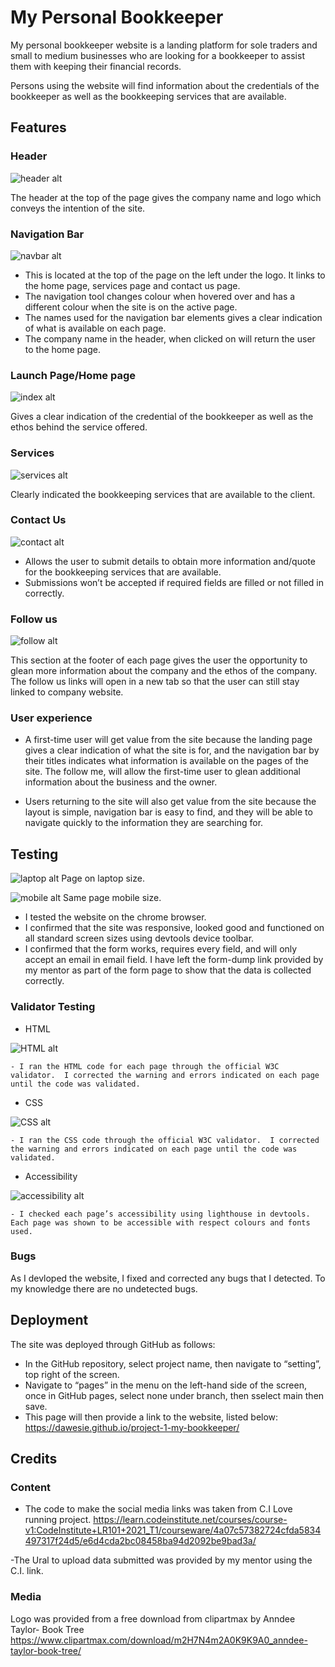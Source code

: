# My Personal Bookkeeper
My personal bookkeeper website is a landing platform for sole traders and small to medium businesses who are looking for a bookkeeper to assist them with keeping their financial records.

Persons using the website will find information about the credentials of the bookkeeper as well as the bookkeeping services that are available.


## Features 
### Header

![header alt](./readme-images/header.png)

The header at the top of the page gives the company name and logo which conveys the intention of the site.


### Navigation Bar

![navbar alt](./readme-images/navbar.png)

- This is located at the top of the page on the left under the logo.  It links to the home page, services page and contact us page.
- The navigation tool changes colour when hovered over and has a different colour when the site is on the active page.
- The names used for the navigation bar elements gives a clear indication of what is available on each page.
- The company name in the header, when clicked on will return the user to the home page.



### Launch Page/Home page

![index alt](./readme-images/index.png)

Gives a clear indication of the credential of the bookkeeper as well as the ethos behind the service offered.

### Services

![services alt](./readme-images/services.png)

Clearly indicated the bookkeeping services that are available to the client.

### Contact Us

![contact alt](./readme-images/contact.png)

- Allows the user to submit details to obtain more information and/quote for the bookkeeping services that are available.
- Submissions won’t be accepted if required fields are filled or not filled in correctly.

### Follow us

![follow alt](./readme-images/follow.png)

This section at the footer of each page gives the user the opportunity to glean more information about the company and the ethos of the company.
The follow us links will open in a new tab so that the user can still stay linked to company website.


### User experience
- A first-time user will get value from the site because the landing page gives a clear indication of what the site is for, and the navigation bar by their titles indicates what information is available on the pages of the site.  The follow me, will allow the first-time user to glean additional information about the business and the owner.

- Users returning to the site will also get value from the site because the layout is simple, navigation bar is easy to find, and they will be able to navigate quickly to the information they are searching for.


## Testing

![laptop alt](./readme-images/laptop.png)
Page on laptop size.


![mobile alt](./readme-images/mobile.png)
Same page mobile size.

- I tested the website on the chrome browser.
- I confirmed that the site was responsive, looked good and functioned on all standard screen sizes using devtools device toolbar.
- I confirmed that the form works, requires every field, and will only accept an email in email field.  I have left the form-dump link provided by my mentor as part of the form page to show that the data is collected correctly.

### Validator Testing
- HTML

![HTML alt](./readme-images/HTML.png)

    - I ran the HTML code for each page through the official W3C validator.  I corrected the warning and errors indicated on each page until the code was validated.
- CSS

![CSS alt](./readme-images/css.png)

    - I ran the CSS code through the official W3C validator.  I corrected the warning and errors indicated on each page until the code was validated.

- Accessibility

![accessibility alt](./readme-images/accessibility.png)

    - I checked each page’s accessibility using lighthouse in devtools.  Each page was shown to be accessible with respect colours and fonts used.

### Bugs
As I devloped the website, I fixed and corrected any bugs that I detected. 
To my knowledge there are no undetected bugs.

## Deployment
The site was deployed through GitHub as follows:
- In the GitHub repository, select project name, then navigate to “setting”, top right of the screen.
- Navigate to “pages” in the menu on the left-hand side of the screen, once in GitHub pages, select none under branch, then sselect main then save.
- This page will then provide a link to the website, listed below:
 https://dawesie.github.io/project-1-my-bookkeeper/


## Credits
### Content 
- The code to make the social media links was taken from C.I Love running project. https://learn.codeinstitute.net/courses/course-v1:CodeInstitute+LR101+2021_T1/courseware/4a07c57382724cfda5834497317f24d5/e6d4cda2bc08458ba94d2092be9bad3a/

-The Ural to upload data submitted was provided by my mentor using the C.I. link. 
 <form method="GET" action="https://formdump.codeinstitute.net/">

### Media
Logo was provided from a free download from clipartmax by Anndee Taylor- Book Tree https://www.clipartmax.com/download/m2H7N4m2A0K9K9A0_anndee-taylor-book-tree/






